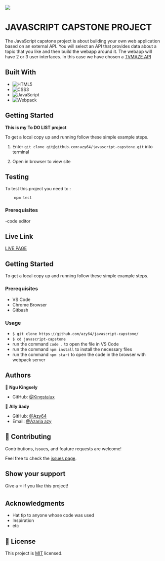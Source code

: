 ![](https://img.shields.io/badge/Microverse-blueviolet)

# JAVASCRIPT CAPSTONE PROJECT

The JavaScript capstone project is about building your own web application based on an external API. You will select an API that provides data about a topic that you like and then build the webapp around it. The webapp will have 2 or 3 user interfaces. In this case we have chosen a <a href="https://www.tvmaze.com/api">TVMAZE API</a>

## Built With

- ![HTML5](https://img.shields.io/badge/html5-%23E34F26.svg?style=for-the-badge&logo=html5&logoColor=white)
- ![CSS3](https://img.shields.io/badge/css3-%231572B6.svg?style=for-the-badge&logo=css3&logoColor=white)
- ![JavaScript](https://img.shields.io/badge/javascript-%23323330.svg?style=for-the-badge&logo=javascript&logoColor=%23F7DF1E)
- ![Webpack](https://img.shields.io/badge/webpack-%238DD6F9.svg?style=for-the-badge&logo=webpack&logoColor=black)


## Getting Started

**This is my To DO LIST project**


To get a local copy up and running follow these simple example steps.
1) Enter `git clone git@github.com:azy64/javascript-capstone.git` into terminal

2) Open in browser to view site

## Testing

To test this project you need to :
``` node
    npm test
```

### Prerequisites
-code editor

## Live Link

<a href="https://azy64.github.io/javascript-capstone/dist/">LIVE PAGE</a>

## Getting Started

To get a local copy up and running follow these simple example steps.

### Prerequisites

- VS Code
- Chrome Browser
- Gitbash


### Usage
- `$ git clone https://github.com/azy64/javascript-capstone/`
- `$ cd javascript-capstone`
- run the command `code .` to open the file in VS Code
- run the command `npm install` to install the necessary files
- run the command `npm start` to open the code in the browser with webpack server



## Authors

👤 **Ngu Kingsely**

- GitHub: [@Kingstalux](https://github.com/Kingstalux)


👤 **Ally Sady**

- GitHub: [@Azy64](https://github.com/azy64)
- Email: [@Azaria azy](allysaidi64@gmail.com)


## 🤝 Contributing

Contributions, issues, and feature requests are welcome!

Feel free to check the [issues page](https://github.com/Kingstalux/Webpack/issues).
## Show your support

Give a ⭐️ if you like this project!

## Acknowledgments

- Hat tip to anyone whose code was used
- Inspiration
- etc

## 📝 License

This project is [MIT](./MIT.md) licensed.
